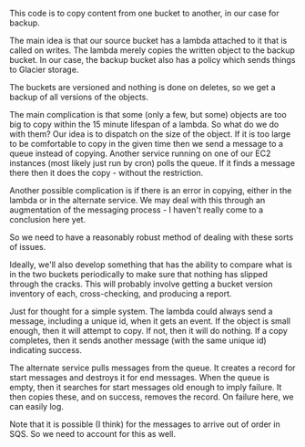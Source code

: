 This code is to copy content from one bucket to another, in 
our case for backup.

The main idea is that our source bucket has a lambda attached
to it that is called on writes. The lambda merely copies the
written object to the backup bucket. In our case, the backup
bucket also has a policy which sends things to Glacier storage.

The buckets are versioned and nothing is done on deletes, so 
we get a backup of all versions of the objects.

The main complication is that some (only a few, but some) 
objects are too big to copy within the 15 minute lifespan 
of a lambda. So what do we do with them? Our idea is to
dispatch on the size of the object. If it is too large to
be comfortable to copy in the given time then we send a
message to a queue instead of copying. Another service
running on one of our EC2 instances (most likely just run
by cron) polls the queue. If it finds a message there
then it does the copy - without the restriction. 

Another possible complication is if there is an error in 
copying, either in the lambda or in the alternate service.
We may deal with this through an augmentation of the 
messaging process - I haven't really come to a conclusion
here yet.

So we need to have a reasonably robust method of dealing with
these sorts of issues.

Ideally, we'll also develop something that has the ability to
compare what is in the two buckets periodically to make sure
that nothing has slipped through the cracks. This will probably
involve getting a bucket version inventory of each, cross-checking,
and producing a report.

Just for thought for a simple system. The lambda could always
send a message, including a unique id, when it gets an event. 
If the object is small enough, then it will attempt to copy.
If not, then it will do nothing. If a copy completes, then
it sends another message (with the same unique id) indicating
success.

The alternate service pulls messages from the queue. It creates
a record for start messages and destroys it for end messages.
When the queue is empty, then it searches for start messages
old enough to imply failure. It then copies these, and on 
success, removes the record. On failure here, we can easily log.

Note that it is possible (I think) for the messages to arrive
out of order in SQS. So we need to account for this as well. 